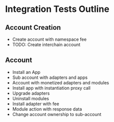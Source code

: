 # Integration Tests Outline

## Account Creation

- Create account with namespace fee
- TODO: Create interchain account

## Account

- Install an App
- Sub account with adapters and apps
- Account with monetized adapters and modules
- Install app with instantiation proxy call
- Upgrade adapters
- Uninstall modules
- Install adapter with fee
- Module action with response data
- Change account ownership to sub-account
